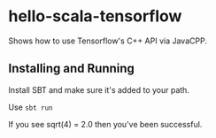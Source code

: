 # hello-scala-tensorflow
Shows how to use Tensorflow's C++ API via JavaCPP.

## Installing and Running

Install SBT and make sure it's added to your path.

Use `sbt run`

If you see sqrt(4) = 2.0 then you've been successful.
